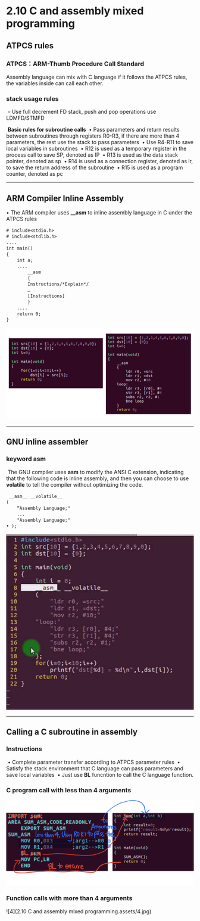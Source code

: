 # 2.10 C and assembly mixed programming

## ATPCS rules

### ATPCS：ARM-Thumb Procedure Call Standard 

Assembly language can mix with C language if it follows the ATPCS rules, the variables inside can call each other.

### 	stack usage rules
​			– Use full decrement FD stack, push and pop operations use LDMFD/STMFD

​    **Basic rules for subroutine calls**
​			• Pass parameters and return results between subroutines through registers R0-R3, if there are more than 4 parameters, the rest use the stack to pass parameters
​			• Use R4-R11 to save local variables in subroutines
​			• R12 is used as a temporary register in the process call to save SP, denoted as IP
​			• R13 is used as the data stack pointer, denoted as sp
​			• R14 is used as a connection register, denoted as lr, to save the return address of the subroutine
​			• R15 is used as a program counter, denoted as pc

------

## ARM Compiler Inline Assembly

• The ARM compiler uses **__asm** to inline assembly language in C under the ATPCS rules

```
# include<stdio.h>
# include<stdlib.h>
....
int main()
{
	int a;
	....
		__asm
		{
		Instructions/*Explain*/
		…
		[Instructions]
		}
	....
	return 0;
}
```

![1](https://github.com/knightsummon/Computer-System-Architecture-and-ARM-Assembly-Language/blob/main/2.10%20C%20and%20assembly%20mixed%20programming/2.10%20C%20and%20assembly%20mixed%20programming.assets/1.jpg)

------

## GNU inline assembler

### keyword __asm__

​	The GNU compiler uses __asm__ to modify the ANSI C extension, indicating that the following code is inline assembly, and then you can choose to use __volatile__ to tell the compiler without optimizing the code.

```
 __asm__ __volatile__
(
	“Assembly Language;"
	...
	"Assembly Language;"
• );
```

![2](https://github.com/knightsummon/Computer-System-Architecture-and-ARM-Assembly-Language/blob/main/2.10%20C%20and%20assembly%20mixed%20programming/2.10%20C%20and%20assembly%20mixed%20programming.assets/2.jpg)

------

## Calling a C subroutine in assembly

### Instructions

​	• Complete parameter transfer according to ATPCS parameter rules
​	• Satisfy the stack environment that C language can pass parameters and save local variables
​	• Just use **BL** funcntion to call the C language function.

### C program call with less than 4 arguments

![3](https://github.com/knightsummon/Computer-System-Architecture-and-ARM-Assembly-Language/blob/main/2.10%20C%20and%20assembly%20mixed%20programming/2.10%20C%20and%20assembly%20mixed%20programming.assets/3.jpg)

### Function calls with more than 4 arguments

![4](2.10 C and assembly mixed programming.assets/4.jpg)
